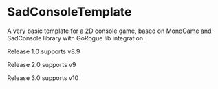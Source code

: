 # SadConsoleTemplate
A very basic template for a 2D console game, based on MonoGame and SadConsole library with GoRogue lib integration.

Release 1.0 supports v8.9

Release 2.0 supports v9

Release 3.0 supports v10
